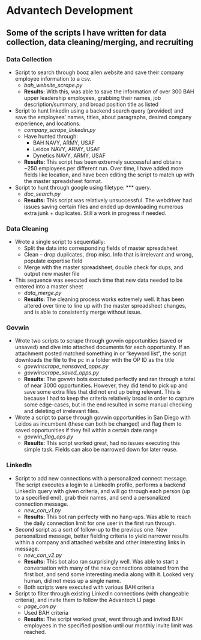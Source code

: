 # Advantech Development

## Some of the scripts I have written for data collection, data cleaning/merging, and recruiting

### Data Collection
- Script to search through booz allen website and save their company employee information to a csv. 
   - *bah_website_scrape.py*
   - **Results:** With this, was able to save the information of over 300 BAH upper leadership employees, grabbing their names, job description/summary, and broad position title as listed
- Script to hunt linkedin using a backend search query (provided) and save the employees’ names, titles, about paragraphs, desired company experience, and locations. <br>
   - *company_scrape_linkedin.py*<br>
   - Have hunted through: 
      - BAH NAVY, ARMY, USAF 
      - Leidos NAVY, ARMY, USAF 
      - Dynetics NAVY, ARMY, USAF 
   - **Results:** This script has been extremely successful and obtains ~250 employees per different run. Over time, I have added more fields like location, and have been editing the script to match up with the master spreadsheet format. 
- Script to hunt through google using filetype: *** query.
   - *doc_search.py*
   - **Results:** This script was relatively unsuccessful. The webdriver had issues saving certain files and ended up downloading numerous extra junk + duplicates. Still a work in progress if needed.

### Data Cleaning
- Wrote a single script to sequentially: 
   - Split the data into corresponding fields of master spreadsheet 
   - Clean – drop duplicates, drop misc. Info that is irrelevant and wrong, populate expertise field 
   - Merge with the master spreadsheet, double check for dups, and output new master file 
- This sequence was executed each time that new data needed to be entered into a master sheet 
   - *data_merge.py*
   - **Results:** The cleaning process works extremely well. It has been altered over time to line up with the master spreadsheet changes, and is able to consistently merge without issue.
   
### Govwin
- Wrote two scripts to scrape through govwin opportunities (saved or unsaved) and dive into attached documents for each opportunity. If an attachment posted matched something in or “keyword list”, the script downloads the file to the pc in a folder with the OP ID as the title 
   - *govwinscrape_nonsaved_opps.py*
   - *govwinscrape_saved_opps.py*
   - **Results:** The govwin bots exectuted perfectly and ran through a total of near 3000 opportunities. However, they did tend to pick up and save some extra files that did not end up being relevant. This is because I had to keep the criteria relatively broad in order to capture some edge-cases, but in the end resulted in some manual checking and deleting of irrelevant files. 
- Wrote a script to parse through govwin opportunities in San Diego with Leidos as incumbent (these can both be changed) and flag them to saved opportunities if they fell within a certain date range  
   - *govwin_flag_ops.py*
   - **Results:** This script worked great, had no issues executing this simple task. Fields can also be narrowed down for later reuse. 

### LinkedIn
- Script to add new connections with a personalized connect message. The script executes a login to a LinkedIn profile, performs a backend LinkedIn query with given criteria, and will go through each person (up to a specified end), grab their names, and send a personalized connection message. 
   - *new_con_v1.py*
   - **Results:** This bot ran perfecty with no hang-ups. Was able to reach the daily connection limit for one user in the first run through.
- Second script as a sort of follow-up to the previous one. New personalized message, better fielding criteria to yield narrower results within a company and attached website and other interesting links in message.  
   - *new_con_v2.py*
   - **Results:** This bot also ran surprisingly well. Was able to start a conversation with many of the new connections obtained from the first bot, and send some interesting media along with it. Looked very human, did not mess up a single name. 
   - Both scripts were executed with various BAH criteria 
- Script to filter through existing LinkedIn connections (with changeable criteria), and invite them to follow the Advantech LI page 
   - *page_con.py*
   - Used BAH criteria
   - **Results:** The script worked great, went through and invited BAH employees in the specified position until our monthly invite limit was reached. 
